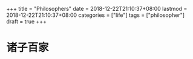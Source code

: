 +++
title = "Philosophers"
date = 2018-12-22T21:10:37+08:00
lastmod = 2018-12-22T21:10:37+08:00
categories = ["life"]
tags = ["philosopher"]
draft = true
+++

# 诸子百家

